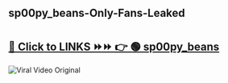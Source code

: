 
 ## sp00py_beans-Only-Fans-Leaked

# <h2><a href="https://clipsfans.com/sp00py_beans&ref=git">🔗 Click to LINKS ⏩⏩ 👉 🟢 sp00py_beans </a></h2>

<a href="https://clipsfans.com/sp00py_beans&ref=git" rel="nofollow" data-target="animated-image.originalLink"><img src="https://i.ibb.co.com/xMMVF88/686577567.gif" alt="Viral Video Original" style="max-width: 100%; display: inline-block;" data-target="animated-image.originalImage"></a>

